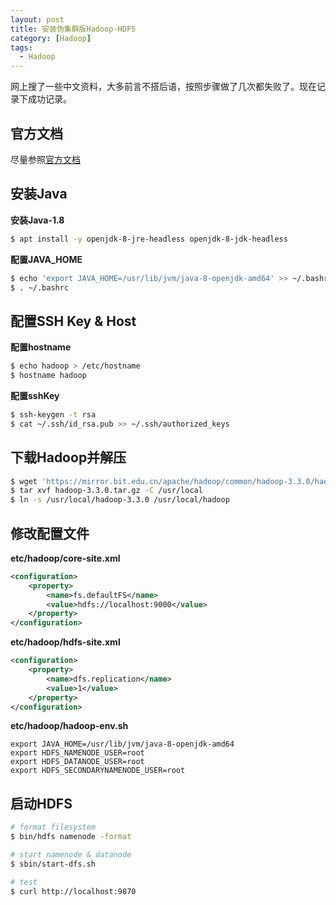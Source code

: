 ```yaml
---
layout: post
title: 安装伪集群版Hadoop-HDFS
category: [Hadoop]
tags:
  - Hadoop
---
```


网上搜了一些中文资料，大多前言不搭后语，按照步骤做了几次都失败了。现在记录下成功记录。

 <!--more-->

## 官方文档

尽量参照[官方文档](https://hadoop.apache.org/docs/stable/hadoop-project-dist/hadoop-common/SingleCluster.html)

## 安装Java

**安装Java-1.8**
```bash
$ apt install -y openjdk-8-jre-headless openjdk-8-jdk-headless
```

**配置JAVA_HOME**

```bash
$ echo 'export JAVA_HOME=/usr/lib/jvm/java-8-openjdk-amd64' >> ~/.bashrc
$ . ~/.bashrc
```

## 配置SSH Key & Host

**配置hostname**
```bash
$ echo hadoop > /etc/hostname
$ hostname hadoop
```

**配置sshKey**
```bash
$ ssh-keygen -t rsa
$ cat ~/.ssh/id_rsa.pub >> ~/.ssh/authorized_keys
```

## 下载Hadoop并解压

```bash
$ wget 'https://mirror.bit.edu.cn/apache/hadoop/common/hadoop-3.3.0/hadoop-3.3.0.tar.gz'
$ tar xvf hadoop-3.3.0.tar.gz -C /usr/local
$ ln -s /usr/local/hadoop-3.3.0 /usr/local/hadoop
```

## 修改配置文件

**etc/hadoop/core-site.xml**
```xml
<configuration>
    <property>
        <name>fs.defaultFS</name>
        <value>hdfs://localhost:9000</value>
    </property>
</configuration>
```

**etc/hadoop/hdfs-site.xml**
```xml
<configuration>
    <property>
        <name>dfs.replication</name>
        <value>1</value>
    </property>
</configuration>
```

**etc/hadoop/hadoop-env.sh**
```
export JAVA_HOME=/usr/lib/jvm/java-8-openjdk-amd64
export HDFS_NAMENODE_USER=root
export HDFS_DATANODE_USER=root
export HDFS_SECONDARYNAMENODE_USER=root
```

## 启动HDFS

```bash
# format filesystem
$ bin/hdfs namenode -format

# start namenode & datanode
$ sbin/start-dfs.sh

# test
$ curl http://localhost:9870
```
